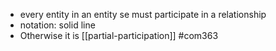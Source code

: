 - every entity in an entity se must participate in a relationship
- notation: solid line
- Otherwise it is [[partial-participation]]
#com363 